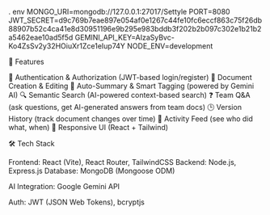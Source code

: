 . env
MONGO_URI=mongodb://127.0.0.1:27017/Settyle
PORT=8080
JWT_SECRET=d9c769b7eae897e054af0e1267c44fe10fc6eccf863c75f26db88907b52c4ca41e8d30951196e9b295e983bddb3f202b2b097c302e1b21b2a5462eae10ad5f5d
GEMINI_API_KEY=AIzaSyBvc-Ko4ZsSv2y32HOiuXr1Zce1eIup74Y
NODE_ENV=development

🚀 Features

🔑 Authentication & Authorization (JWT-based login/register)
📝 Document Creation & Editing
🤖 Auto-Summary & Smart Tagging (powered by Gemini AI)
🔍 Semantic Search (AI-powered context-based search)
❓ Team Q&A (ask questions, get AI-generated answers from team docs)
🕒 Version History (track document changes over time)
📜 Activity Feed (see who did what, when)
📱 Responsive UI (React + Tailwind)

🛠️ Tech Stack

Frontend: React (Vite), React Router, TailwindCSS
Backend: Node.js, Express.js
Database: MongoDB (Mongoose ODM)

AI Integration: Google Gemini API

Auth: JWT (JSON Web Tokens), bcryptjs
